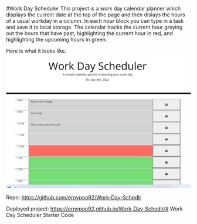 #Work Day Scheduler
This project is a work day calendar planner which displays the current date at the top of the page and then dislays the hours of a usual workday in a column. In each hour block you can type in a task and save it to local storage. The calendar tracks the current hour greying out the hours that have past, highlighting the current hour in red, and highlighting the upcoming hours in green.

Here is what it looks like.
![alt text](./Assets/image/workdayscreenshot.jpg)

Repo: https://github.com/ernypoo92/Work-Day-Schedlr

Deployed project: https://ernypoo92.github.io/Work-Day-Schedlr/# Work Day Scheduler Starter Code
